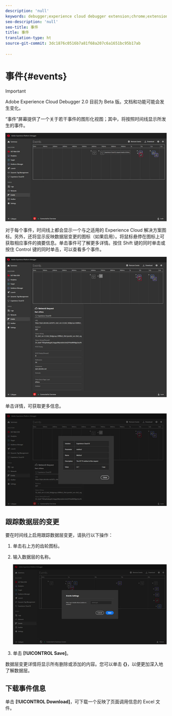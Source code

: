 ```yaml
---
description: 'null'
keywords: debugger;experience cloud debugger extension;chrome;extension;events;dtm;target
seo-description: 'null'
seo-title: 事件
title: 事件
translation-type: ht
source-git-commit: 3dc1876c0516b7a81f68a207c6a1651bc95b17ab

---
```



# 事件{#events}

>[!IMPORTANT]
>
>Adobe Experience Cloud Debugger 2.0 目前为 Beta 版。文档和功能可能会发生变化。

“事件”屏幕提供了一个关于若干事件的图形化视图；其中，将按照时间线显示所发生的事件。

![](assets/events.jpg)

对于每个事件，时间线上都会显示一个与之适用的 Experience Cloud 解决方案图标。另外，还将显示反映数据层变更的图标（如果启用）。将鼠标悬停在图标上可获取相应事件的摘要信息。单击事件可了解更多详情。按住 Shift 键的同时单击或按住 Control 键的同时单击，可以查看多个事件。

![](assets/events-details.jpg)

单击详情，可获取更多信息。

![](assets/events-details-more.jpg)

## 跟踪数据层的变更

要在时间线上启用跟踪数据层变更，请执行以下操作：

1. 单击右上方的齿轮图标。
1. 输入数据层的名称。

   ![](assets/event-datalayer.jpg)

1. 单击 **[!UICONTROL Save]**。

数据层变更详情将显示所有删除或添加的内容。您可以单击 **{}**，以便更加深入地了解数据层。

## 下载事件信息

单击 **[!UICONTROL Download]**，可下载一个反映了页面调用信息的 Excel 文件。